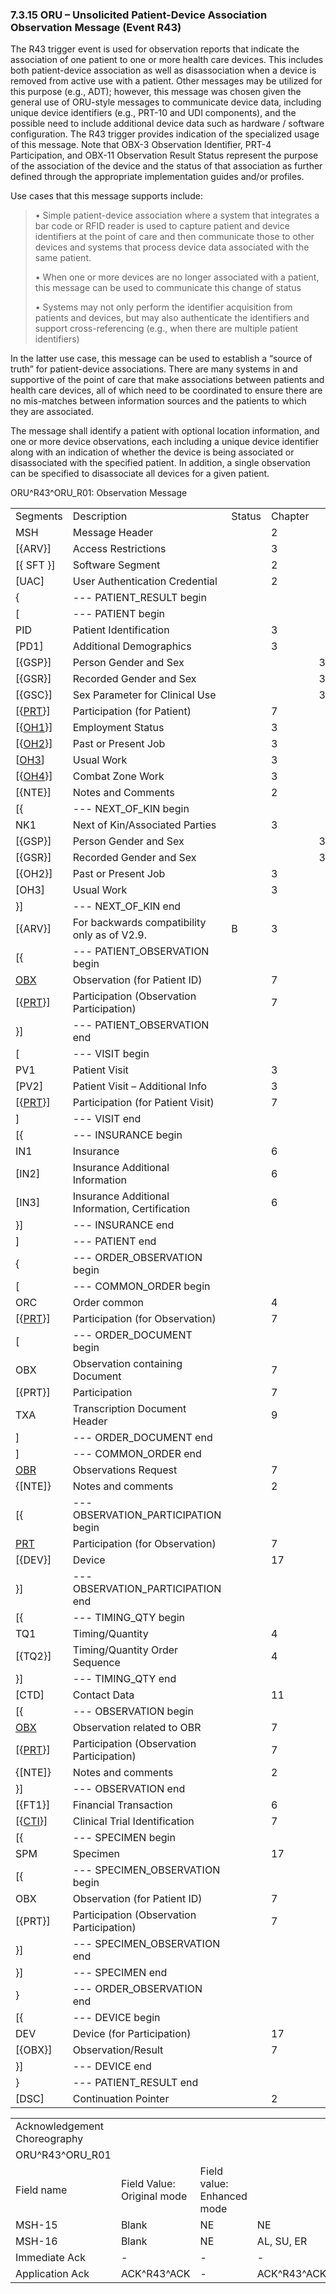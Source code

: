 ### 7.3.15 ORU – Unsolicited Patient-Device Association Observation Message (Event R43)

The R43 trigger event is used for observation reports that indicate the association of one patient to one or more health care devices. This includes both patient-device association as well as disassociation when a device is removed from active use with a patient. Other messages may be utilized for this purpose (e.g., ADT); however, this message was chosen given the general use of ORU-style messages to communicate device data, including unique device identifiers (e.g., PRT-10 and UDI components), and the possible need to include additional device data such as hardware / software configuration. The R43 trigger provides indication of the specialized usage of this message. Note that OBX-3 Observation Identifier, PRT-4 Participation, and OBX-11 Observation Result Status represent the purpose of the association of the device and the status of that association as further defined through the appropriate implementation guides and/or profiles.

Use cases that this message supports include:

> • Simple patient-device association where a system that integrates a bar code or RFID reader is used to capture patient and device identifiers at the point of care and then communicate those to other devices and systems that process device data associated with the same patient.
>
> • When one or more devices are no longer associated with a patient, this message can be used to communicate this change of status
>
> • Systems may not only perform the identifier acquisition from patients and devices, but may also authenticate the identifiers and support cross-referencing (e.g., when there are multiple patient identifiers)

In the latter use case, this message can be used to establish a “source of truth” for patient-device associations. There are many systems in and supportive of the point of care that make associations between patients and health care devices, all of which need to be coordinated to ensure there are no mis-matches between information sources and the patients to which they are associated.

The message shall identify a patient with optional location information, and one or more device observations, each including a unique device identifier along with an indication of whether the device is being associated or disassociated with the specified patient. In addition, a single observation can be specified to disassociate all devices for a given patient.

ORU^R43^ORU_R01: Observation Message

|     |     |     |     |     |     |
| --- | --- | --- | --- | --- | --- |
| Segments | Description | Status | Chapter |  |  |
| MSH | Message Header |  | 2 |  |  |
| [\{ARV}] | Access Restrictions |  | 3 |  |  |
| [\{ SFT }] | Software Segment |  | 2 |  |  |
| [UAC] | User Authentication Credential |  | 2 |  |  |
| \{ | --- PATIENT_RESULT begin |  |  |  |  |
| [ | --- PATIENT begin |  |  |  |  |
| PID | Patient Identification |  | 3 |  |  |
| [PD1] | Additional Demographics |  | 3 |  |  |
| [\{GSP}] | Person Gender and Sex |  |  | 3 |  |
| [\{GSR}] | Recorded Gender and Sex |  |  | 3 |  |
| [\{GSC}] | Sex Parameter for Clinical Use |  |  | 3 |  |
| [\{[PRT](#prt-participation-information-segment)}] | Participation (for Patient) |  | 7 |  |  |
| [\{[OH1](#OH1)}] | Employment Status |  | 3 |  |  |
| [\{[OH2](#OH2)}] | Past or Present Job |  | 3 |  |  |
| [[OH3](#OH3)] | Usual Work |  | 3 |  |  |
| [\{[OH4](#OH4)}] | Combat Zone Work |  | 3 |  |  |
| [\{NTE}] | Notes and Comments |  | 2 |  |  |
| [\{ | --- NEXT_OF_KIN begin |  |  |  |  |
| NK1 | Next of Kin/Associated Parties |  | 3 |  |  |
| [\{GSP}] | Person Gender and Sex |  |  | 3 |  |
| [\{GSR}] | Recorded Gender and Sex |  |  | 3 |  |
| [\{OH2}] | Past or Present Job |  | 3 |  |  |
| [OH3] | Usual Work |  | 3 |  |  |
| }] | --- NEXT_OF_KIN end |  |  |  |  |
| [\{ARV}] | For backwards compatibility only as of V2.9. | B | 3 |  |  |
| [\{ | --- PATIENT_OBSERVATION begin |  |  |  |  |
| [OBX](#obx-observationresult-segment) | Observation (for Patient ID) |  | 7 |  |  |
| [\{[PRT](#prt-participation-information-segment)}] | Participation (Observation Participation) |  | 7 |  |  |
| }] | --- PATIENT_OBSERVATION end |  |  |  |  |
| [ | --- VISIT begin |  |  |  |  |
| PV1 | Patient Visit |  | 3 |  |  |
| [PV2] | Patient Visit – Additional Info |  | 3 |  |  |
| [\{[PRT](#prt-participation-information-segment)}] | Participation (for Patient Visit) |  | 7 |  |  |
| ] | --- VISIT end |  |  |  |  |
| [\{ | --- INSURANCE begin |  |  |  |  |
| IN1 | Insurance |  | 6 |  |  |
| [IN2] | Insurance Additional Information |  | 6 |  |  |
| [IN3] | Insurance Additional Information, Certification |  | 6 |  |  |
| }] | --- INSURANCE end |  |  |  |  |
| ] | --- PATIENT end |  |  |  |  |
| \{ | --- ORDER_OBSERVATION begin |  |  |  |  |
| [ | --- COMMON_ORDER begin |  |  |  |  |
| ORC | Order common |  | 4 |  |  |
| [\{[PRT](#prt-participation-information-segment)}] | Participation (for Observation) |  | 7 |  |  |
| [ | --- ORDER_DOCUMENT begin |  |  |  |  |
| OBX | Observation containing Document |  | 7 |  |  |
| [\{PRT}] | Participation |  | 7 |  |  |
| TXA | Transcription Document Header |  | 9 |  |  |
| ] | --- ORDER_DOCUMENT end |  |  |  |  |
| ] | --- COMMON_ORDER end |  |  |  |  |
| [OBR](#OBR) | Observations Request |  | 7 |  |  |
| \{[NTE]} | Notes and comments |  | 2 |  |  |
| [\{ | --- OBSERVATION_PARTICIPATION begin |  |  |  |  |
| [PRT](#prt-participation-information-segment) | Participation (for Observation) |  | 7 |  |  |
| [\{DEV}] | Device |  | 17 |  |  |
| }] | --- OBSERVATION_PARTICIPATION end |  |  |  |  |
| [\{ | --- TIMING_QTY begin |  |  |  |  |
| TQ1 | Timing/Quantity |  | 4 |  |  |
| [\{TQ2}] | Timing/Quantity Order Sequence |  | 4 |  |  |
| }] | --- TIMING_QTY end |  |  |  |  |
| [CTD] | Contact Data |  | 11 |  |  |
| [\{ | --- OBSERVATION begin |  |  |  |  |
| [OBX](#OBX) | Observation related to OBR |  | 7 |  |  |
| [\{[PRT](#prt-participation-information-segment)}] | Participation (Observation Participation) |  | 7 |  |  |
| \{[NTE]} | Notes and comments |  | 2 |  |  |
| }] | --- OBSERVATION end |  |  |  |  |
| [\{FT1}] | Financial Transaction |  | 6 |  |  |
| [\{[CTI](#CTI)}] | Clinical Trial Identification |  | 7 |  |  |
| [\{ | --- SPECIMEN begin |  |  |  |  |
| SPM | Specimen |  | 17 |  |  |
| [\{ | --- SPECIMEN_OBSERVATION begin |  |  |  |  |
| OBX | Observation (for Patient ID) |  | 7 |  |  |
| [\{PRT}] | Participation (Observation Participation) |  | 7 |  |  |
| }] | --- SPECIMEN_OBSERVATION end |  |  |  |  |
| }] | --- SPECIMEN end |  |  |  |  |
| } | --- ORDER_OBSERVATION end |  |  |  |  |
| [\{ | --- DEVICE begin |  |  |  |  |
| DEV | Device (for Participation) |  | 17 |  |  |
| [\{OBX}] | Observation/Result |  | 7 |  |  |
| }] | --- DEVICE end |  |  |  |  |
| } | --- PATIENT_RESULT end |  |  |  |  |
| [DSC] | Continuation Pointer |  | 2 |  |  |

|     |     |     |     |     |
| --- | --- | --- | --- | --- |
| Acknowledgement Choreography |  |  |  |  |
| ORU^R43^ORU_R01 |  |  |  |  |
| Field name | Field Value: Original mode | Field value: Enhanced mode |  |  |
| MSH-15 | Blank | NE | NE | AL, SU, ER |
| MSH-16 | Blank | NE | AL, SU, ER | AL, SU, ER |
| Immediate Ack | - | - | - | ACK^R43^ACK |
| Application Ack | ACK^R43^ACK | - | ACK^R43^ACK | ACK^R43^ACK |
